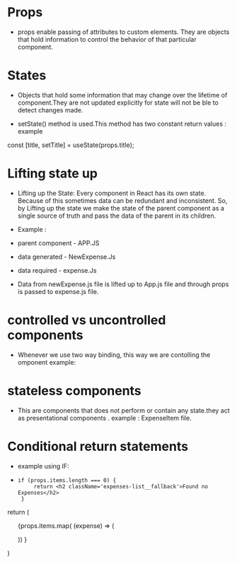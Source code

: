 # Props
- props enable passing of attributes to custom elements. They are objects that hold information to control the behavior of that particular component.

# States
- Objects that hold some information that may change over the lifetime of  component.They are not updated explicitly for state will not be ble to detect changes made.

- setState() method is used.This method has two constant return values : example

const [title, setTitle] = useState(props.title);

# Lifting state up

- Lifting up the State: Every component in React has its own state. Because of this sometimes data can be redundant and inconsistent. So, by Lifting up the state we make the state of the parent component as a single source of truth and pass the data of the parent in its children.

- Example :
- parent component - APP.JS
- data generated - NewExpense.Js
- data required - expense.Js

 - Data from newExpense.js file is lifted up to App.js file and through props is passed to expense.js file.

 # controlled vs uncontrolled components

- Whenever we use two way binding, this way we are contolling the omponent 
 example:   <ExpensesFilter selected = {filteredYear} onChangeFilter ={filterChangeHandler}/>

 # stateless components
 - This are components that does not perform or contain any state.they act as presentational components .
 example : ExpenseItem file.

 # Conditional return statements

 - example using IF:
 -     if (props.items.length === 0) {
            return <h2 className='expenses-list__fallback'>Found no Expenses</h2>
        }

  return (
  <ul className="expenses-list">
 {props.items.map( (expense) => (
         <ExpenseItem
               key = {expense.id}
               title = {expense.title}
               amount={expense.amount}
               date={expense.date}
               />

 ))
}

 </ul>
 )






